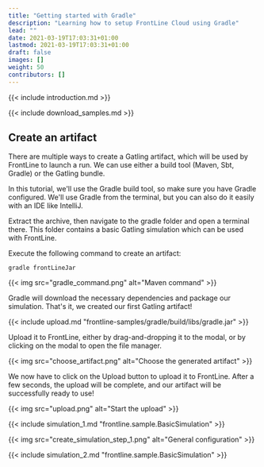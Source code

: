 ```yaml
---
title: "Getting started with Gradle"
description: "Learning how to setup FrontLine Cloud using Gradle"
lead: ""
date: 2021-03-19T17:03:31+01:00
lastmod: 2021-03-19T17:03:31+01:00
draft: false
images: []
weight: 50
contributors: []
---
```


{{< include introduction.md >}}

{{< include download_samples.md >}}

## Create an artifact

There are multiple ways to create a Gatling artifact, which will be used by FrontLine to launch a run. We can use either a build tool (Maven, Sbt, Gradle) or the Gatling bundle.

In this tutorial, we'll use the Gradle build tool, so make sure you have Gradle configured. We'll use Gradle from the terminal, but you can also do it easily with an IDE like IntelliJ.

Extract the archive, then navigate to the gradle folder and open a terminal there. This folder contains a basic Gatling simulation which can be used with FrontLine.

Execute the following command to create an artifact:

```shell
gradle frontLineJar
```

{{< img src="gradle_command.png" alt="Maven command" >}}

Gradle will download the necessary dependencies and package our simulation. That's it, we created our first Gatling artifact!

{{< include upload.md "frontline-samples/gradle/build/libs/gradle.jar" >}}

Upload it to FrontLine, either by drag-and-dropping it to the modal, or by clicking on the modal to open the file manager.

{{< img src="choose_artifact.png" alt="Choose the generated artifact" >}}

We now have to click on the Upload button to upload it to FrontLine. After a few seconds, the upload will be complete, and our artifact will be successfully ready to use!

{{< img src="upload.png" alt="Start the upload" >}}

{{< include simulation_1.md "frontline.sample.BasicSimulation" >}}

{{< img src="create_simulation_step_1.png" alt="General configuration" >}}

{{< include simulation_2.md "frontline.sample.BasicSimulation" >}}
